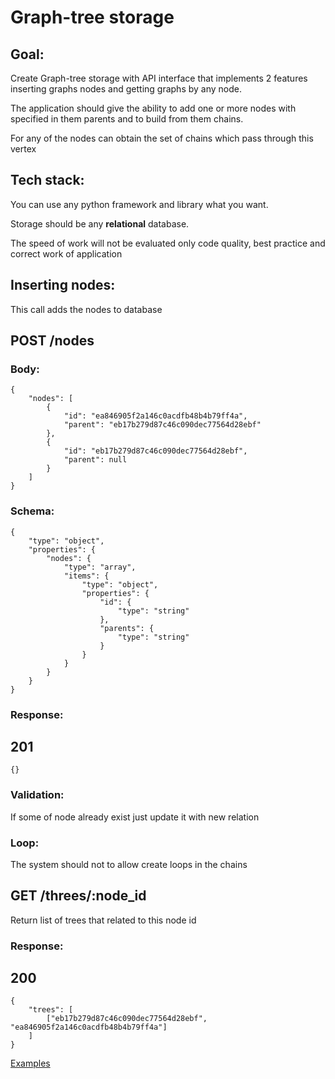 # Graph-tree storage

## Goal:
Create Graph-tree storage with API interface that implements 2 features inserting graphs nodes and getting graphs by any node.

The application should give the ability to add one or more nodes with specified in them parents and to build from them chains.

For any of the nodes can obtain the set of chains which pass through this vertex

## Tech stack:
You can use any python framework and library what you want.

Storage should be any **relational** database.

The speed of work will not be evaluated only code quality, best practice and correct work of application 


## Inserting nodes:

This call adds the nodes to database 

## POST /nodes

### Body:
```
{
    "nodes": [
        {
            "id": "ea846905f2a146c0acdfb48b4b79ff4a",
            "parent": "eb17b279d87c46c090dec77564d28ebf"
        },
        {
            "id": "eb17b279d87c46c090dec77564d28ebf",
            "parent": null
        }
    ]
}
```
### Schema:
```
{
    "type": "object",
    "properties": {
        "nodes": {
            "type": "array",
            "items": {
                "type": "object",
                "properties": {
                    "id": {
                        "type": "string"
                    },
                    "parents": {
                        "type": "string"
                    }
                }
            }
        }
    }
}
```

### Response:
## 201
```
{}
```
### Validation:
If some of node already exist just update it with new relation

### Loop:
The system should not to allow create loops in the chains


## GET /threes/:node_id

Return list of trees that related to this node id

### Response:
## 200

```
{
    "trees": [
        ["eb17b279d87c46c090dec77564d28ebf", "ea846905f2a146c0acdfb48b4b79ff4a"]
    ]
}
```

[Examples](EXAMPLES.md)
